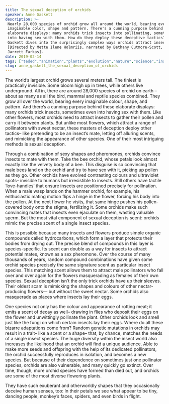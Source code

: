 ```yaml
---
title: The sexual deception of orchids
speaker: Anne Gaskett
description: >-
 Nearly 28,000 species of orchid grow all around the world, bearing every
 imaginable color, shape and pattern. There's a cunning purpose behind these
 elaborate displays: many orchids trick insects into pollinating, sometimes even
 into having sex with them. How do they deploy these deceptive tactics? Anne
 Gaskett dives into the surprisingly complex ways orchids attract insects.
 [Directed by Mette Ilene Holmriis, narrated by Bethany Cutmore-Scott, music by
 Jarrett Farkas].
date: 2019-02-14
tags: ["teded","animation","plants","evolution","nature","science","insects","natural-resources"]
slug: anne_gaskett_the_sexual_deception_of_orchids
---
```


The world’s largest orchid grows several meters tall. The tiniest is practically
invisible. Some bloom high up in trees, while others live underground. All in, there are
around 28,000 species of orchid on earth – about as many as all the bird, mammal and
reptile species combined. They grow all over the world, bearing every imaginable colour,
shape, and pattern. And there’s a cunning purpose behind these elaborate displays: many
orchids trick insects, sometimes even into having sex with them. Like other flowers, most
orchids need to attract insects to gather their pollen and carry it between plants. But
unlike most flowers, which attract a range of pollinators with sweet nectar, these
masters of deception deploy other tactics– like pretending to be an insect’s mate,
letting off alluring scents, and mimicking the appearance of other species. One of their
most intriguing methods is sexual deception.

Through a combination of sexy shapes and pheromones, orchids convince insects to mate
with them. Take the bee orchid, whose petals look almost exactly like the velvety body of
a bee. This disguise is so convincing that male bees land on the orchid and try to have
sex with it, picking up pollen as they go. Other orchids have evolved contrasting colours
and ultraviolet spots– invisible to humans but irresistible to insects. Still others have
tactile ‘love-handles’ that ensure insects are positioned precisely for pollination. When
a male wasp lands on the hammer orchid, for example, his enthusiastic mating motion flips
a hinge in the flower, forcing his body into the pollen. At the next flower he visits,
that same hinge pushes his pollen-covered body onto the stigma, fertilizing it. Some
orchids make such convincing mates that insects even ejaculate on them, wasting valuable
sperm. But the most vital component of sexual deception is scent: orchids mimic the
precise scent of a single insect species.

This is possible because many insects and flowers produce simple organic compounds 
called hydrocarbons, which form a layer that protects their bodies from drying out. The
precise blend of compounds in this layer is species-specific. Its scent can double as a
way for insects to attract potential mates, known as a sex pheromone. Over the course of
many thousands of years, random compound combinations have given some orchid species
precisely the same signature scent as particular insect species. This matching scent
allows them to attract male pollinators who fall over and over again for the flowers
masquerading as females of their own species. Sexual deception isn’t the only trick 
orchids have up their sleeves. Their oldest scam is mimicking the shapes and colours of
other nectar-producing flowers— but without the sweet nectar. Some orchids also masquerade
as places where insects lay their eggs.

One species not only has the colour and appearance of rotting meat; it emits a scent of
decay as well– drawing in flies who deposit their eggs on the flower and unwittingly
pollinate the plant. Other orchids look and smell just like the fungi on which certain
insects lay their eggs. Where do all these bizarre adaptations come from? Random genetic
mutations in orchids may result in a trait– like a scent or a shape– that, by chance,
matches the needs of a single insect species. The huge diversity within the insect world
also increases the likelihood that an orchid will find a unique audience. Able to make
more seeds and offspring with the help of its dedicated pollinators, the orchid
successfully reproduces in isolation, and becomes a new species. But because of their
dependence on sometimes just one pollinator species, orchids are also vulnerable, and
many quickly go extinct. Over time, though, more orchid species have formed than died out,
and orchids are some of the most diverse flowering plants.

They have such exuberant and otherworldly shapes that they occasionally deceive human
senses, too: In their petals we see what appear to be tiny, dancing people, monkey’s
faces, spiders, and even birds in flight.

<!--
ad_duration=0
event="TED-Ed"
external_start_time=0
intro_duration=0
is_subtitle_required="False"
is_talk_featured="False"
language="en"
language_swap="False"
native_language="en"
number_of_related_talks=6
number_of_speakers=1
number_of_subtitled_videos=0
number_of_tags=8
number_of_talk_download_languages=17
number_of_talk_more_resources=0
number_of_talk_recommendations=0
number_of_talks_take_actions=0
post_ad_duration=0
published_timestamp="2019-02-14 19:19:13"
recording_date="2019-02-14"
speaker_is_published=0
speaker_name="Anne Gaskett"
talk_name="The sexual deception of orchids"
talks_tags=["teded","animation","plants","evolution","nature","science","insects","natural-resources"]
url_photo_talk="https://s3.amazonaws.com/talkstar-photos/uploads/870ace1f-81b0-4804-8a19-484b882aa7ce/orchids_textless.jpg"
url_webpage="https://www.ted.com/talks/anne_gaskett_the_sexual_deception_of_orchids"
video_type_name="TED-Ed Original"
-->